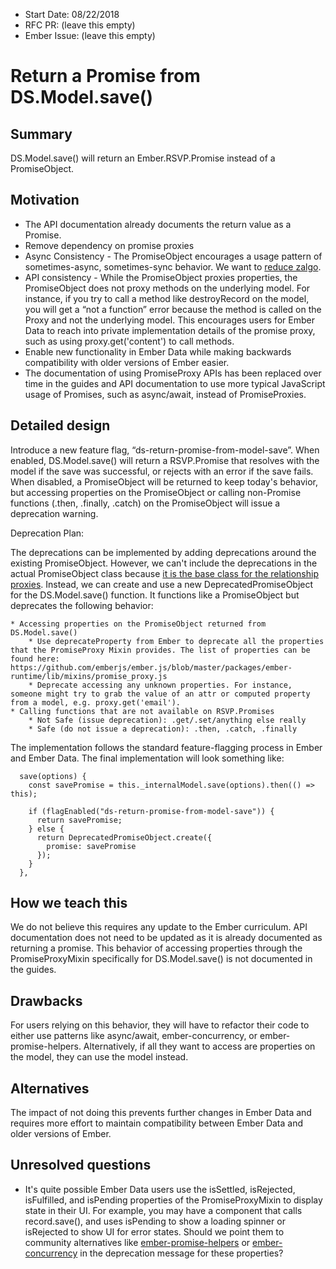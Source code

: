 * Start Date: 08/22/2018
* RFC PR: (leave this empty)
* Ember Issue: (leave this empty)

# Return a Promise from DS.Model.save()

## Summary

DS.Model.save() will return an Ember.RSVP.Promise instead of a PromiseObject.

## Motivation

* The API documentation already documents the return value as a Promise.
* Remove dependency on promise proxies
* Async Consistency - The PromiseObject encourages a usage pattern of sometimes-async, sometimes-sync behavior. We want to [reduce zalgo](http://blog.izs.me/post/59142742143/designing-apis-for-asynchrony).
* API consistency - While the PromiseObject proxies properties, the PromiseObject does not proxy methods on the underlying model. For instance, if you try to call a method like destroyRecord on the model, you will get a “not a function” error because the method is called on the Proxy and not the underlying model. This encourages users for Ember Data to reach into private implementation details of the promise proxy, such as using proxy.get('content') to call methods.
* Enable new functionality in Ember Data while making backwards compatibility with older versions of Ember easier.
* The documentation of using PromiseProxy APIs has been replaced over time in the guides and API documentation to use more typical JavaScript usage of Promises, such as async/await, instead of PromiseProxies.

## Detailed design

Introduce a new feature flag, “ds-return-promise-from-model-save”. When enabled, DS.Model.save() will return a RSVP.Promise that resolves with the model if the save was successful, or rejects with an error if the save fails. When disabled, a PromiseObject will be returned to keep today's behavior, but accessing properties on the PromiseObject or calling non-Promise functions (.then, .finally, .catch) on the PromiseObject will issue a deprecation warning.

Deprecation Plan:

The deprecations can be implemented by adding deprecations around the existing PromiseObject. However, we can't include the deprecations in the actual PromiseObject class because [it is the base class for the relationship proxies](https://github.com/emberjs/data/blob/master/addon/-legacy-private/system/promise-proxies.js#L85). Instead, we can create and use a new DeprecatedPromiseObject for the DS.Model.save() function. It functions like a PromiseObject but deprecates the following behavior:

    * Accessing properties on the PromiseObject returned from DS.Model.save()
        * Use deprecateProperty from Ember to deprecate all the properties that the PromiseProxy Mixin provides. The list of properties can be found here: https://github.com/emberjs/ember.js/blob/master/packages/ember-runtime/lib/mixins/promise_proxy.js
        * Deprecate accessing any unknown properties. For instance, someone might try to grab the value of an attr or computed property from a model, e.g. proxy.get('email').
    * Calling functions that are not available on RSVP.Promises
        * Not Safe (issue deprecation): .get/.set/anything else really
        * Safe (do not issue a deprecation): .then, .catch, .finally

The implementation follows the standard feature-flagging process in Ember and Ember Data. The final implementation will look something like:

```
  save(options) {
    const savePromise = this._internalModel.save(options).then(() => this);
    
    if (flagEnabled("ds-return-promise-from-model-save")) {
      return savePromise;
    } else {
      return DeprecatedPromiseObject.create({
        promise: savePromise
      });
    }
  },
```

## How we teach this

We do not believe this requires any update to the Ember curriculum. API documentation does not need to be updated as it is already documented as returning a promise. This behavior of accessing properties through the PromiseProxyMixin specifically for DS.Model.save() is not documented in the guides.

## Drawbacks

For users relying on this behavior, they will have to refactor their code to either use patterns like async/await, ember-concurrency, or ember-promise-helpers. Alternatively, if all they want to access are properties on the model, they can use the model instead.

## Alternatives

The impact of not doing this prevents further changes in Ember Data and requires more effort to maintain compatibility between Ember Data and older versions of Ember.

## Unresolved questions

* It's quite possible Ember Data users use the isSettled, isRejected, isFulfilled, and isPending properties of the  PromiseProxyMixin to display state in their UI. For example, you may have a component that calls record.save(), and uses isPending to show a loading spinner or isRejected to show UI for error states. Should we point them to community alternatives like [ember-promise-helpers](https://github.com/fivetanley/ember-promise-helpers) or [ember-concurrency](http://ember-concurrency.com/docs/introduction/) in the deprecation message for these properties?
